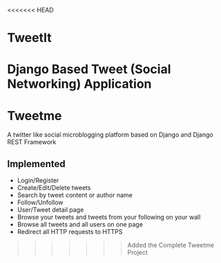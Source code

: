<<<<<<< HEAD
# TweetIt
Django Based Tweet (Social Networking) Application
=======
# Tweetme
A twitter like social microblogging platform based on Django and Django REST Framework

## Implemented
- Login/Register
- Create/Edit/Delete tweets
- Search by tweet content or author name
- Follow/Unfollow
- User/Tweet detail page
- Browse your tweets and tweets from your following on your wall
- Browse all tweets and all users on one page
- Redirect all HTTP requests to HTTPS
>>>>>>> Added the Complete Tweetme Project
